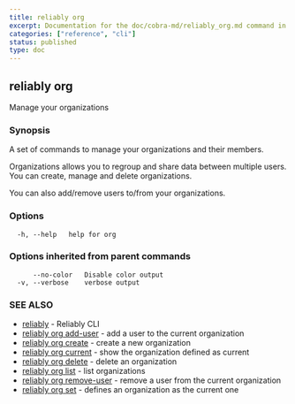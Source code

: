 ```yaml
---
title: reliably org
excerpt: Documentation for the doc/cobra-md/reliably_org.md command in the Reliably CLI
categories: ["reference", "cli"]
status: published
type: doc
---
```

## reliably org

Manage your organizations

### Synopsis

A set of commands to manage your organizations and their members.

Organizations allows you to regroup and share data between multiple users.
You can create, manage and delete organizations.

You can also add/remove users to/from your organizations.

### Options

```
  -h, --help   help for org
```

### Options inherited from parent commands

```
      --no-color   Disable color output
  -v, --verbose    verbose output
```

### SEE ALSO

* [reliably](/docs/reference/cli/reliably/)	 - Reliably CLI
* [reliably org add-user](/docs/reference/cli/reliably-org-add-user/)	 - add a user to the current organization
* [reliably org create](/docs/reference/cli/reliably-org-create/)	 - create a new organization
* [reliably org current](/docs/reference/cli/reliably-org-current/)	 - show the organization defined as current
* [reliably org delete](/docs/reference/cli/reliably-org-delete/)	 - delete an organization
* [reliably org list](/docs/reference/cli/reliably-org-list/)	 - list organizations 
* [reliably org remove-user](/docs/reference/cli/reliably-org-remove-user/)	 - remove a user from the current organization
* [reliably org set](/docs/reference/cli/reliably-org-set/)	 - defines an organization as the current one

